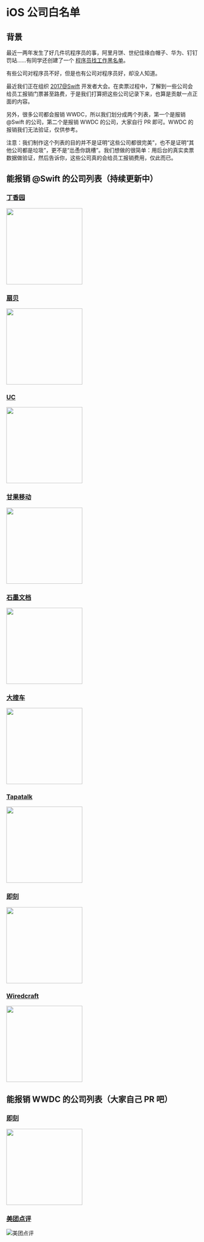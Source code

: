 # iOS 公司白名单

## 背景

最近一两年发生了好几件坑程序员的事，阿里月饼、世纪佳缘白帽子、华为、钉钉罚站……有同学还创建了一个 [程序员找工作黑名单](https://github.com/shengxinjing/programmer-job-blacklist)。

有些公司对程序员不好，但是也有公司对程序员好，却没人知道。

最近我们正在组织 [2017@Swift](http://atswift.io) 开发者大会。在卖票过程中，了解到一些公司会给员工报销门票甚至路费，于是我们打算把这些公司记录下来，也算是贡献一点正面的内容。

另外，很多公司都会报销 WWDC，所以我们划分成两个列表，第一个是报销 @Swift 的公司，第二个是报销 WWDC 的公司，大家自行 PR 即可。WWDC 的报销我们无法验证，仅供参考。

注意：我们制作这个列表的目的并不是证明“这些公司都很完美”，也不是证明“其他公司都是垃圾”，更不是“怂恿你跳槽”。我们想做的很简单：用后台的真实卖票数据做验证，然后告诉你，这些公司真的会给员工报销费用，仅此而已。

## 能报销 @Swift 的公司列表（持续更新中）

### [丁香园](http://www.dxy.cn/)

<img src="http://assets.dxycdn.com/app/dxy/img/logo@2x2.png" width="200">

### [扇贝](https://www.shanbay.com/)

<img src="https://static.baydn.com/static/img/logo_v5.png" width="200">


### [UC](http://www.uc.cn/)

<img src="http://www.uc.cn/images1_4/uclogo.png" width="200">

### [甘果移动](http://ganguo.io)

<img src="https://avatars1.githubusercontent.com/u/8032385?v=3&s=200" width="200">


### [石墨文档](https://shimo.im/)

<img src="http://static-cdn.shimo.im/logo.png" width="200">

### [大搜车](https://souche.com/)

<img src="https://assets.souche.com/assets/images/index_11/logo.png" width="200">

### [Tapatalk](https://www.tapatalk.com/)

<img src="https://d0.awsstatic.com/logos/customers/China/tapatalk-logo.png" alt="" width="200">

### [即刻](http://www.ruguoapp.com/)

<img src="https://cdn.ruguoapp.com/site/images/icon-regular.19b2e42.svg" width="200">

### [Wiredcraft](https://wiredcraft.com)

<img src="https://wiredcraft.com/assets/logo.svg" width="200">

## 能报销 WWDC 的公司列表（大家自己 PR 吧）

### [即刻](http://www.ruguoapp.com/)

<img src="https://cdn.ruguoapp.com/site/images/icon-regular.19b2e42.svg" width="200">

### [美团点评](http://www.meituan.com)

![美团点评](http://mssdn.sankuai.com/v1/mss_814dc1610cda4b2e8febd6ea2c809db5/image/1489026813356.png)

